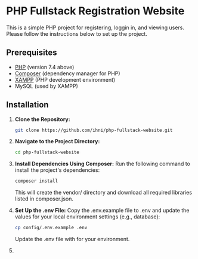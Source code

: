 # PHP Fullstack Registration Website

This is a simple PHP project for registering, loggin in, and viewing users. Please follow the instructions below to set up the project.

## Prerequisites

- [PHP](https://www.php.net/) (version 7.4 above)
- [Composer](https://getcomposer.org/) (dependency manager for PHP)
- [XAMPP](https:/https://www.apachefriends.org/download.html/) (PHP development environment)
- MySQL (used by XAMPP)

## Installation

1. **Clone the Repository:**
   ```bash
   git clone https://github.com/ihni/php-fullstack-website.git
   ```

2. **Navigate to the Project Directory:**
    ```bash
    cd php-fullstack-website
    ```

3. **Install Dependencies Using Composer:**
    Run the following command to install the project's dependencies:
    ```bash
    composer install
    ```
    This will create the vendor/ directory and download all required libraries listed in composer.json.

4. **Set Up the .env File:**
    Copy the .env.example file to .env and update the values for your local environment settings (e.g., database):
    ```bash
    cp config/.env.example .env
    ```
    Update the .env file with for your environment.

5. 